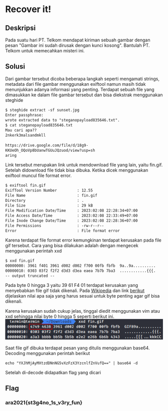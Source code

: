 # Recover it!

## Deskripsi
Pada suatu hari PT. Telkom mendapat kiriman sebuah gambar dengan pesan "Gambar ini sudah dirusak dengan kunci kosong". Bantulah PT. Telkom untuk memecahkan misteri ini.

## Solusi
Dari gambar tersebut dicoba beberapa langkah seperti mengamati strings, metadata dari file gambar menggunakan exiftool namun masih tidak menunjukkan adanya informasi yang penting.
Terdapat sebuah file yang dimasukkan ke dalam file gambar tersebut dan bisa diekstrak menggunakan steghide
``` shell
$ steghide extract -sf sunset.jpg
Enter passphrase: 
wrote extracted data to "steganopayload835646.txt".
$ cat steganopayload835646.txt
Mau cari apa??
2nkerk3malsandmkll

https://drive.google.com/file/d/18g9-KKUeOh_OQoVp8bUanwTGUuJQzuod/view?usp=sh
aring
```

Link tersebut merupakan link untuk mendownload file yang lain, yaitu fin.gif. Setelah didownload file tidak bisa dibuka. Ketika dicek menggunakan exiftool muncul file format error.
``` shell
$ exiftool fin.gif
ExifTool Version Number         : 12.55
File Name                       : fin.gif
Directory                       : .
File Size                       : 29 kB
File Modification Date/Time     : 2023:02:08 22:28:34+07:00
File Access Date/Time           : 2023:02:08 22:33:49+07:00
File Inode Change Date/Time     : 2023:02:08 22:28:36+07:00
File Permissions                : -rw-r--r--
Error                           : File format error
```
Karena terdapat file format error kemungkinan terdapat kerusakan pada file gif tersebut. Cara yang bisa dilakukan adalah dengan mengecek menggunakan perintah xxd
``` shell
$ xxd fin.gif
00000000: 3961 f401 3961 d002 d002 f700 00fb fbfb  9a..9a..........
00000010: 0303 03f2 f2f2 d3d3 d3ea eaea 7b7b 7ba3  ............{{{.
-- output truncated --
```
Pada byte 0 hingga 3 yaitu 39 61 F4 01 terdapat kerusakan yang menyebabkan file gif tidak dikenali. Pada [Wikipedia](https://en.wikipedia.org/wiki/GIF) dan link [berikut](https://www.file-recovery.com/gif-signature-format.htm) dijelaskan nilai apa saja yang harus sesuai untuk byte penting agar gif bisa dikenali.

Karena kerusakan sudah cukup jelas, tinggal diedit menggunakan vim atau xxd sehingga nilai byte 0 hingga 5 seperti berikut ini.
![Recovered GIF format](./recovered_gif.png)

Saat file gif dibuka terdapat pesan yang ditulis menggunakan base64. Decoding menggunakan perintah berikut
``` shell
echo "YXJhMjAyMXtzdDNnNG5vXzFzX3YzcnlfZnVufQ==" | base64 -d
```
Setelah di-decode didapatkan flag yang dicari

## Flag
### ara2021{st3g4no_1s_v3ry_fun}